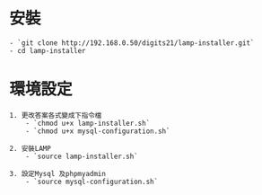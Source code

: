 # 安裝
	- `git clone http://192.168.0.50/digits21/lamp-installer.git`
	- cd lamp-installer

# 環境設定
	1. 更改答案各式變成下指令檔
		- `chmod u+x lamp-installer.sh`
		- `chmod u+x mysql-configuration.sh`

	2. 安裝LAMP
		- `source lamp-installer.sh`

	3. 設定Mysql 及phpmyadmin
		- `source mysql-configuration.sh` 

